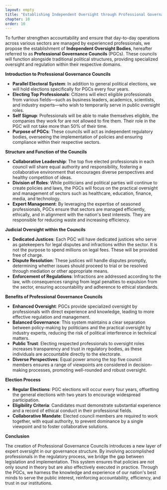 ```yaml
---
layout: empty
title: "Establishing Independent Oversight through Professional Governance Councils"
chapter: 10
order: 10
---
```


To further strengthen accountability and ensure that day-to-day operations across various sectors are managed by experienced professionals, we propose the establishment of **Independent Oversight Bodies**, hereafter referred to as **Professional Governance Councils** (PGCs). These councils will function alongside traditional political structures, providing specialized oversight and regulation within their respective domains.

**Introduction to Professional Governance Councils**

- **Parallel Electoral System**: In addition to general political elections, we will hold elections specifically for PGCs every four years.
- **Electing Top Professionals**: Citizens will elect eligible professionals from various fields—such as business leaders, academics, scientists, and industry experts—who wish to temporarily serve in public oversight roles.
- **Self Signup**: Professionals will be able to make themselves eligible, the companies they work for are not allowed to fire them. Their role in the PGC will not take more than 50% of their time.
- **Purpose of PGCs**: These councils will act as independent regulatory bodies, overseeing the implementation of policies and ensuring compliance within their respective sectors.

**Structure and Function of the Councils**

- **Collaborative Leadership**: The top five elected professionals in each council will share equal authority and responsibility, fostering a collaborative environment that encourages diverse perspectives and healthy competition of ideas.
- **Division of Roles**: While politicians and political parties will continue to create policies and laws, the PGCs will focus on the practical oversight and management of sectors such as healthcare, education, finance, media, and technology.
- **Expert Management**: By leveraging the expertise of seasoned professionals, PGCs ensure that sectors are managed efficiently, ethically, and in alignment with the nation's best interests. They are responsible for reducing waste and increasing efficiency.

**Judicial Oversight within the Councils**

- **Dedicated Justices**: Each PGC will have dedicated justices who serve as gatekeepers for legal disputes and infractions within the sector. It is not the purpose to spend millions on legal fees. These will be provided free of charge.
- **Dispute Resolution**: These justices will handle disputes promptly, determining whether issues should proceed to trial or be resolved through mediation or other appropriate means.
- **Enforcement of Regulations**: Infractions are addressed according to the law, with consequences ranging from legal penalties to expulsion from the sector, ensuring accountability and adherence to ethical standards.

**Benefits of Professional Governance Councils**

- **Enhanced Oversight**: PGCs provide specialized oversight by professionals with direct experience and knowledge, leading to more effective regulation and management.
- **Balanced Governance**: This system maintains a clear separation between policy-making by politicians and the practical oversight by industry experts, reducing the risk of political interference in technical matters.
- **Public Trust**: Electing respected professionals to oversight roles increases transparency and trust in regulatory bodies, as these individuals are accountable directly to the electorate.
- **Diverse Perspectives**: Equal power among the top five council members ensures a range of viewpoints are considered in decision-making processes, promoting well-rounded and robust oversight.

**Election Process**

- **Regular Elections**: PGC elections will occur every four years, offsetting the general elections with two years to encourage widespread participation.
- **Eligibility Criteria**: Candidates must demonstrate substantial experience and a record of ethical conduct in their professional fields.
- **Collaborative Mandate**: Elected council members are required to work together, with equal authority, to prevent dominance by a single viewpoint and to foster collaborative solutions.

**Conclusion**

The creation of Professional Governance Councils introduces a new layer of expert oversight in our governance structure. By involving accomplished professionals in the regulatory process, we bridge the gap between legislation and implementation. This system ensures that policies are not only sound in theory but are also effectively executed in practice. Through the PGCs, we harness the knowledge and experience of our nation's best minds to serve the public interest, reinforcing accountability, efficiency, and trust in our institutions.


